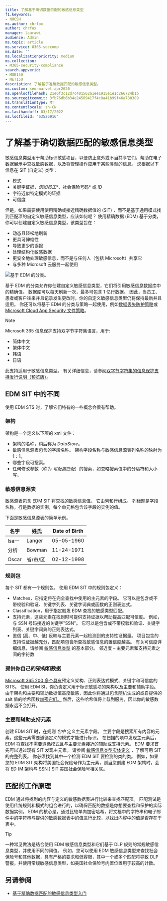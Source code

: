 ```yaml
---
title: 了解基于确切数据匹配的敏感信息类型
f1.keywords:
- NOCSH
ms.author: chrfox
author: chrfox
manager: laurawi
audience: Admin
ms.topic: article
ms.service: O365-seccomp
ms.date: ''
ms.localizationpriority: medium
ms.collection:
- M365-security-compliance
search.appverid:
- MOE150
- MET150
description: 了解基于准确数据匹配的敏感信息类型。
ms.custom: seo-marvel-apr2020
ms.openlocfilehash: 21e6f3c12d7c401562a1ee1915e1e1c266724b1b
ms.sourcegitcommit: 3fb76db6b34e24569417f4c8a41b99f46a780389
ms.translationtype: MT
ms.contentlocale: zh-CN
ms.lasthandoff: 03/17/2022
ms.locfileid: "63526916"
---
```

# <a name="learn-about-exact-data-match-based-sensitive-information-types"></a>了解基于确切数据匹配的敏感信息类型

[](sensitive-information-type-learn-about.md)敏感信息类型用于帮助标识敏感项目，以便防止意外或不当共享它们，帮助在电子数据展示中查找敏感数据，以及将管理操作应用于某些类型的信息。 您根据以下信息在 SIT (自定义) 类型：

- 模式
- 关键字证据，*例如员工**、社会保险号码* 或 *ID*
- 字符近似特定模式的证据
- 可信度

但是，如果需要使用使用精确或接近精确数据值的 (SIT) ，而不是基于通用模式找到匹配项的自定义敏感信息类型，应该如何呢？ 使用精确数据 (EDM) 基于分类，你可以创建自定义敏感信息类型，该类型旨在：

- 动态且轻松地刷新
- 更具可伸缩性
- 导致更少的误报
- 处理结构化敏感数据
- 更安全地处理敏感信息，而不是与任何人（包括 Microsoft）共享它
- 与多种 Microsoft 云服务一起使用

![基于 EDM 的分类。](../media/EDMClassification.png)

基于 EDM 的分类允许你创建自定义敏感信息类型，它们将引用敏感信息数据库中的精确值。 数据库可以每天刷新一次，最多可包含 1 亿行数据。 因此，当员工、患者或客户往来并且记录发生更改时，你的自定义敏感信息类型仍将保持最新并且适用。 你还可以将基于 EDM 的分类与策略一起使用，例如[数据丢失防护策略](dlp-learn-about-dlp.md)或[Microsoft Cloud App Security 文件策略](/cloud-app-security/data-protection-policies)。

> [!NOTE]
> Microsoft 365 信息保护支持双字节字符集语言，用于:
>
> - 简体中文
> - 繁体中文
> - 韩语
> - 日语
>
> 此支持适用于敏感信息类型。 有关详细信息，请参阅[双字节字符集的信息保护支持发行说明（预览版）](mip-dbcs-relnotes.md)。

## <a name="whats-different-in-an-edm-sit"></a>EDM SIT 中的不同

使用 EDM STS 时，了解它们特有的一些概念会很有帮助。  

### <a name="schema"></a>架构

架构是一个定义以下项的 xml 文件：

- 架构的名称，稍后称为 *DataStore*。 
- 敏感信息源表包含的字段名称。 架构字段名称与敏感信息源表列名称的映射为 1：1。
- 哪些字段可搜索。
- 任何修改参数（称为 *可配置匹配*）的搜索，如忽略搜索值中的分隔符和大小写。

### <a name="sensitive-information-source-table"></a>敏感信息源表

敏感源表包含 EDM SIT 将查找的敏感信息值。 它由列和行组成。 列标题是字段名称，行是数据的实例，每个单元格包含该字段的实例的值。

下面是敏感信息源表的简单示例。

|名字  |姓氏  |Date of Birth  |
|---------|---------|---------|
|Isa一   |Langer  | 05-05-1960 |
|分析   |Bowman         |11-24-1971 |
|Oscar   |省/市/区         |02-12-1998 |


### <a name="rule-package"></a>规则包

每个 SIT 都有一个规则包。 使用 EDM SIT 中的规则包定义：

- Matches，它指定将在完全查找中使用的主元素的字段。 它可以是包含或不带校验和验证、关键字列表、关键字词典或函数的正则表达式。
- Classification，用于指定触发 EDM 查找的敏感类型匹配。
- 支持元素，这些元素在找到时可提供支持证据以帮助提高匹配可信度。 例如，与 SSN 号码接近的关键字"SSN"。 它可以是包含或不带校验和验证、关键字列表、关键字词典的正则表达式。
- 置信 (高、中、低) 反映与主要元素一起检测到的支持性证据量。 项目包含的支持性证据越充分，匹配项包含所查找敏感信息的置信度越高。 有关可信度详细信息，请参阅 [敏感信息类型](sensitive-information-type-learn-about.md#fundamental-parts-of-a-sensitive-information-type) 的基本部分。
邻近度 – 主要元素和支持元素之间的字符数

### <a name="you-supply-your-own-schema-and-data"></a>提供你自己的架构和数据

[Microsoft 365 200 多个具有](sensitive-information-type-entity-definitions.md)预定义架构、正则表达式模式、关键字和可信度的 SITS。 使用 EDM SI，你负责定义用于标识敏感项的架构以及主要和辅助字段。 由于架构和主要和辅助数据值高度敏感，因此你将通过包含随机生成的或自提供的 salt 值的哈希[](/dotnet/standard/security/ensuring-data-integrity-with-hash-codes)函数[加密它们。](https://en.wikipedia.org/wiki/Salt_(cryptography)#:~:text=The%20salt%20value%20is%20generated%20at%20random%20and,the%20salt%20value%20and%20hashed%20value%20are%20stored.) 然后，这些哈希值将上载到服务，因此你的敏感数据永远不会打开。

### <a name="primary-and-secondary-support-elements"></a>主要和辅助支持元素

创建 EDM SIT 时，在规则 *包中* 定义主元素字段。 主要字段是搜索所有内容的元素，这些元素需要遵循定义的模式才能进行标识。 在扫描的项中发现主元素后，EDM 将查找不需要遵循模式且与主要元素接近的辅助或支持元素。 EDM 要求首先可以通过现有 SIT 发现主元素。 请参阅 [敏感信息类型实体定义](sensitive-information-type-entity-definitions.md) ，了解可用 SIT 的完整列表。 你必须找到其中一个检测 EDM SIT 要检测的类的类。 例如，如果您的 EDM SIT 架构将美国社会保险号作为主元素，则当您创建 EDM 架构时，会将 ED (M 架构与 [SSN ](sensitive-information-type-entity-definitions.md#us-social-security-number-ssn)) SIT 美国社会保险号相关联。


## <a name="how-matching-works"></a>匹配的工作原理

EDM 通过将找到的内容与定义的敏感数据表进行比较来查找匹配项。 匹配测试是使用传统规则和模式的组合进行的，以确保匹配的数据是你想要查找和保护的实际数据实例。 EDM 的核心是，通过比较单向加密哈希，将文档中的字符串和电子邮件中的字符串与提供的敏感数据表中的值进行比较，以找出内容中的值是否存在于表中。

> [!TIP]
> 一种常见做法是结合使用 EDM 敏感信息类型和它们基于 DLP 规则的常规敏感信息类型，并使用不同的阈值。 例如，您可以使用 EDM 敏感信息类型来查找社会保险号和其他数据，具有严格的要求和低容限，其中一个或多个匹配将导致 DLP 警报，并使用常规敏感信息类型，如美国社会保险号内置位置用于较高的计数。  

## <a name="see-also"></a>另请参阅

- [基于精确数据匹配的敏感信息类型入门](sit-get-started-exact-data-match-based-sits-overview.md#get-started-with-exact-data-match-based-sensitive-information-types)
   
